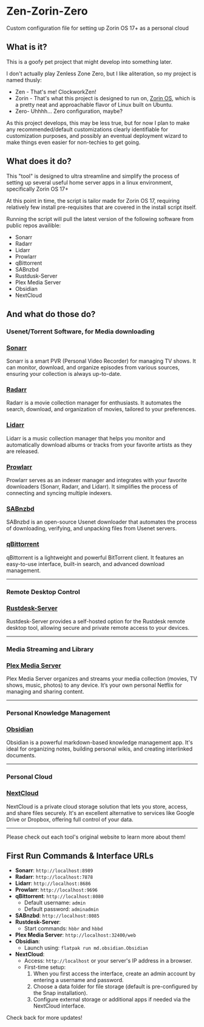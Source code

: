 # Zen-Zorin-Zero
Custom configuration file for setting up Zorin OS 17+ as a personal cloud


## What is it?

This is a goofy pet project that might develop into something later.

I don't actually play Zenless Zone Zero, but I like aliteration, so my project is named thusly:

* Zen - That's me! ClockworkZen!
* Zorin - That's what this project is designed to run on, [Zorin OS](https://zorin.com/os/ "Zorin OS"), which is a pretty neat and approachable flavor of Linux built on Ubuntu.
* Zero- Uhhhh... Zero configuration, maybe? 

As this project develops, this may be less true, but for now I plan to make any recommended/default customizations clearly identifiable for customization purposes, and possibly an eventual deployment wizard to make things even easier for non-techies to get going.

## What does it do?

This "tool" is designed to ultra streamline and simplify the process of setting up several useful home server apps in a linux environment, specifically Zorin OS 17+

At this point in time, the script is tailor made for Zorin OS 17, requiring relatively few install pre-requisites that are covered in the install script itself.

Running the script will pull the latest version of the following software from public repos availible:

* Sonarr
* Radarr
* Lidarr
* Prowlarr
* qBittorrent
* SABnzbd
* Rustdusk-Server
* Plex Media Server
* Obsidian
* NextCloud

## And what do those do?


### Usenet/Torrent Software, for Media downloading

### [Sonarr](https://sonarr.tv/)
Sonarr is a smart PVR (Personal Video Recorder) for managing TV shows. It can monitor, download, and organize episodes from various sources, ensuring your collection is always up-to-date.

### [Radarr](https://radarr.video/)
Radarr is a movie collection manager for enthusiasts. It automates the search, download, and organization of movies, tailored to your preferences.

### [Lidarr](https://lidarr.audio/)
Lidarr is a music collection manager that helps you monitor and automatically download albums or tracks from your favorite artists as they are released.

### [Prowlarr](https://prowlarr.com/)
Prowlarr serves as an indexer manager and integrates with your favorite downloaders (Sonarr, Radarr, and Lidarr). It simplifies the process of connecting and syncing multiple indexers.

### [SABnzbd](https://sabnzbd.org/)
SABnzbd is an open-source Usenet downloader that automates the process of downloading, verifying, and unpacking files from Usenet servers.

### [qBittorrent](https://www.qbittorrent.org/)
qBittorrent is a lightweight and powerful BitTorrent client. It features an easy-to-use interface, built-in search, and advanced download management.

---

### Remote Desktop Control

### [Rustdesk-Server](https://rustdesk.com/)
Rustdesk-Server provides a self-hosted option for the Rustdesk remote desktop tool, allowing secure and private remote access to your devices.

---

### Media Streaming and Library

### [Plex Media Server](https://www.plex.tv/)
Plex Media Server organizes and streams your media collection (movies, TV shows, music, photos) to any device. It’s your own personal Netflix for managing and sharing content.

---

### Personal Knowledge Management

### [Obsidian](https://obsidian.md/)
Obsidian is a powerful markdown-based knowledge management app. It's ideal for organizing notes, building personal wikis, and creating interlinked documents.

---

### Personal Cloud

### [NextCloud](https://nextcloud.com/)
NextCloud is a private cloud storage solution that lets you store, access, and share files securely. It's an excellent alternative to services like Google Drive or Dropbox, offering full control of your data.

---

Please check out each tool's original website to learn more about them!


## First Run Commands & Interface URLs

- **Sonarr**: `http://localhost:8989`
- **Radarr**: `http://localhost:7878`
- **Lidarr**: `http://localhost:8686`
- **Prowlarr**: `http://localhost:9696`
- **qBittorrent**: `http://localhost:8080`
  - Default username: `admin`
  - Default password: `adminadmin`
- **SABnzbd**: `http://localhost:8085`
- **Rustdesk-Server**:
  - Start commands: `hbbr` and `hbbd`
- **Plex Media Server**: `http://localhost:32400/web`
- **Obsidian**:
  - Launch using: `flatpak run md.obsidian.Obsidian`
- **NextCloud**:
  - Access: `http://localhost` or your server's IP address in a browser.
  - First-time setup:
    1. When you first access the interface, create an admin account by entering a username and password.
    2. Choose a data folder for file storage (default is pre-configured by the Snap installation).
    3. Configure external storage or additional apps if needed via the NextCloud interface.

Check back for more updates!

